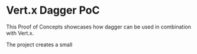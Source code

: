 # Vert.x Dagger PoC

This Proof of Concepts showcases how dagger can be used in combination with Vert.x.

The project creates a small